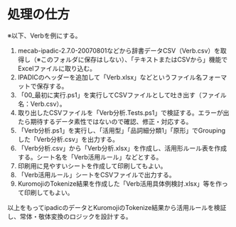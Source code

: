 # 処理の仕方

※以下、Verbを例にする。

1. mecab-ipadic-2.7.0-20070801などから辞書データCSV（Verb.csv）を取得し（※このフォルダに保存はしない）、「テキストまたはCSVから」機能でExcelファイルに取り込む。
2. IPADICのヘッダーを追加して「Verb.xlsx」などというファイル名フォーマットで保存する。
3. 「00_最初に実行.ps1」を実行してCSVファイルとして吐き出す（ファイル名：Verb.csv）。
4. 取り出したCSVファイルを「Verb分析.Tests.ps1」で検証する。エラーが出たら期待するデータ素性ではないので確認、修正・対応する。
5. 「Verb分析.ps1」を実行し、「活用型」「品詞細分類1」「原形」でGroupingした「Verb分析.csv」を出力する。
6. 「Verb分析.csv」から「Verb分析.xlsx」を作成し、活用形ルール表を作成する。シート名を「Verb活用ルール」などとする。
7. 印刷用に見やすいシートを作成して印刷してもよい。
8. 「Verb活用ルール」シートをCSVファイルで出力する。
9. KuromojiのTokenize結果を作成した「Verb活用具体例検討.xlsx」等を作って印刷してもよい。

以上をもってipadicのデータとKuromojiのTokenize結果から活用ルールを検証し、常体・敬体変換のロジックを設計する。
